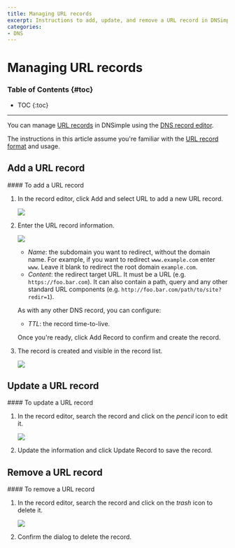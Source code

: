 ```yaml
---
title: Managing URL records
excerpt: Instructions to add, update, and remove a URL record in DNSimple.
categories:
- DNS
---
```


# Managing URL records

### Table of Contents {#toc}

* TOC
{:toc}

---

You can manage [URL records](/articles/url-record) in DNSimple using the [DNS record editor](/articles/record-editor).

The instructions in this article assume you're familiar with the [URL record format](/articles/url-record#record-format) and usage.


## Add a URL record

<div class="section-steps" markdown="1">
#### To add a URL record

1.  In the record editor, click <label>Add</label> and select <label>URL</label> to add a new URL record.

    ![](/files/record-url-create-select.png)

1.  Enter the URL record information.

    ![](/files/record-url-create-new.png)

    - _Name_: the subdomain you want to redirect, without the domain name. For example, if you want to redirect `www.example.com` enter `www`. Leave it blank to redirect the root domain `example.com`.
    - _Content_: the redirect target URL. It must be a URL (e.g. `https://foo.bar.com`). It can also contain a path, query and any other standard URL components (e.g. `http://foo.bar.com/path/to/site?redir=1`).

    As with any other DNS record, you can configure:

    - _TTL_: the record time-to-live.

    Once you're ready, click <label>Add Record</label> to confirm and create the record.

1.  The record is created and visible in the record list.

    ![](/files/record-url-item.png)

</div>


## Update a URL record

<div class="section-steps" markdown="1">
#### To update a URL record

1.  In the record editor, search the record and click on the _pencil_ icon to edit it.

    ![](/files/record-url-item-edit.png)

1.  Update the information and click <label>Update Record</label> to save the record.
</div>


## Remove a URL record

<div class="section-steps" markdown="1">
#### To remove a URL record

1.  In the record editor, search the record and click on the _trash_ icon to delete it.

    ![](/files/record-url-item-delete.png)

1.  Confirm the dialog to delete the record.
</div>
